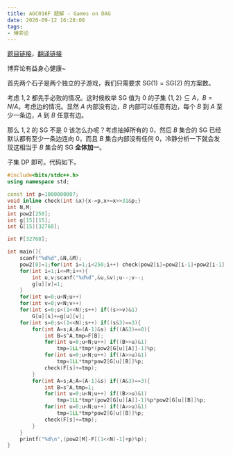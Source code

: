 ```yaml
---
title: AGC016F 题解 - Games on DAG
date: 2020-09-12 16:28:08
tags:
- 博弈论
---
```


[题目链接](https://atcoder.jp/contests/agc016/tasks/agc016_f)，[翻译链接](https://www.luogu.com.cn/problem/AT2390)

<!--more-->

博弈论有益身心健康~

首先两个石子是两个独立的子游戏，我们只需要求 $\text{SG}(1)=\text{SG}(2)$ 的方案数。

考虑 $1,2$ 都先手必败的情况。这时候枚举 $\text{SG}$ 值为 0 的子集 $\{1,2\}\subseteq A$，$B=N/A$。考虑边的情况。显然 $A$ 内部没有边，$B$ 内部可以任意有边，每个 $B$ 到 $A$ 至少一条边，$A$ 到 $B$ 任意有边。

那么 $1,2$ 的 $\text{SG}$ 不是 0 该怎么办呢？考虑抽掉所有的 0，然后 $B$ 集合的 $\text{SG}$ 已经默认都有至少一条边连向 $0$，而且 $B$ 集合内部没有任何 $0$，冷静分析一下就会发现这相当于 $B$ 集合的 $\text{SG}$ **全体加一**。

子集 DP 即可。代码如下。

```cpp
#include<bits/stdc++.h>
using namespace std;

const int p=1000000007;
void inline check(int &x){x-=p,x+=x>>31&p;}
int N,M;
int pow2[250];
int g[15][15];
int G[15][32768];

int F[32768];

int main(){
	scanf("%d%d",&N,&M);
	pow2[0]=1;for(int i=1;i<250;i++) check(pow2[i]=pow2[i-1]+pow2[i-1]);
	for(int i=1;i<=M;i++){
		int u,v;scanf("%d%d",&u,&v);u--;v--;
		g[u][v]=1;
	}
	for(int u=0;u<N;u++)
	for(int v=0;v<N;v++)
	for(int s=0;s<(1<<N);s++) if((s>>v)&1)
		G[u][s]+=g[u][v];
	for(int s=0;s<(1<<N);s++) if((s&3)==3){
		for(int A=s;A;A=(A-1)&s) if((A&3)==0){
			int B=s^A,tmp=F[B];
			for(int u=0;u<N;u++) if((B>>u)&1)
				tmp=1LL*tmp*(pow2[G[u][A]]-1)%p;
			for(int u=0;u<N;u++) if((A>>u)&1)
				tmp=1LL*tmp*pow2[G[u][B]]%p;
			check(F[s]+=tmp);
		}
		for(int A=s;A;A=(A-1)&s) if((A&3)==3){
			int B=s^A,tmp=1;
			for(int u=0;u<N;u++) if((B>>u)&1)
				tmp=1LL*tmp*(pow2[G[u][A]]-1)%p*pow2[G[u][B]]%p;
			for(int u=0;u<N;u++) if((A>>u)&1)
				tmp=1LL*tmp*pow2[G[u][B]]%p;
			check(F[s]+=tmp);
		}
	}
	printf("%d\n",(pow2[M]-F[(1<<N)-1]+p)%p);
}
```
